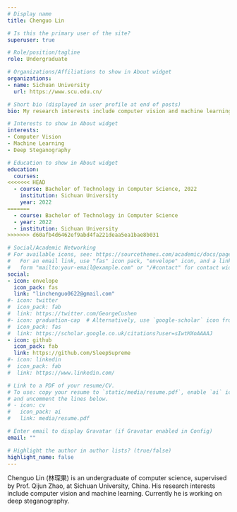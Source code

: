 ```yaml
---
# Display name
title: Chenguo Lin

# Is this the primary user of the site?
superuser: true

# Role/position/tagline
role: Undergraduate

# Organizations/Affiliations to show in About widget
organizations:
- name: Sichuan University
  url: https://www.scu.edu.cn/

# Short bio (displayed in user profile at end of posts)
bio: My research interests include computer vision and machine learning.

# Interests to show in About widget
interests:
- Computer Vision
- Machine Learning
- Deep Steganography

# Education to show in About widget
education:
  courses:
<<<<<<< HEAD
  - course: Bachelor of Technology in Computer Science, 2022
    institution: Sichuan University
    year: 2022
=======
  - course: Bachelor of Technology in Computer Science
  - year: 2022
  - institution: Sichuan University
>>>>>>> d60afb4d6462ef9abd4fa221deaa5ea1bae8b031

# Social/Academic Networking
# For available icons, see: https://sourcethemes.com/academic/docs/page-builder/#icons
#   For an email link, use "fas" icon pack, "envelope" icon, and a link in the
#   form "mailto:your-email@example.com" or "/#contact" for contact widget.
social:
- icon: envelope
  icon_pack: fas
  link: "linchenguo0622@gmail.com"
#- icon: twitter
#  icon_pack: fab
#  link: https://twitter.com/GeorgeCushen
#- icon: graduation-cap  # Alternatively, use `google-scholar` icon from `ai` icon pack
#  icon_pack: fas
#  link: https://scholar.google.co.uk/citations?user=sIwtMXoAAAAJ
- icon: github
  icon_pack: fab
  link: https://github.com/SleepSupreme
#- icon: linkedin
#  icon_pack: fab
#  link: https://www.linkedin.com/

# Link to a PDF of your resume/CV.
# To use: copy your resume to `static/media/resume.pdf`, enable `ai` icons in `params.toml`, 
# and uncomment the lines below.
# - icon: cv
#   icon_pack: ai
#   link: media/resume.pdf

# Enter email to display Gravatar (if Gravatar enabled in Config)
email: ""

# Highlight the author in author lists? (true/false)
highlight_name: false
---
```


Chenguo Lin (林琛果) is an undergraduate of computer science, supervised by Prof. Qijun Zhao, at Sichuan University, China. His research interests include computer vision and machine learning. Currently he is working on deep steganography.
